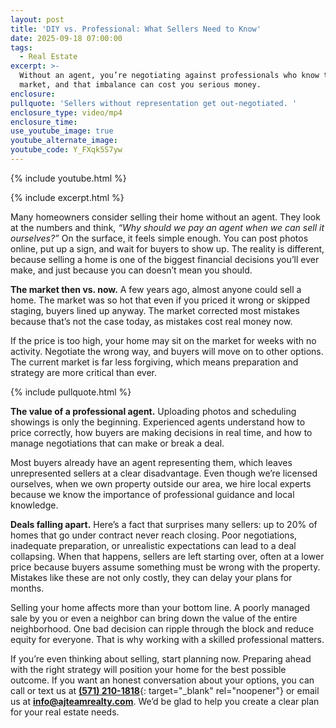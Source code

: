```yaml
---
layout: post
title: 'DIY vs. Professional: What Sellers Need to Know'
date: 2025-09-18 07:00:00
tags:
  - Real Estate
excerpt: >-
  Without an agent, you’re negotiating against professionals who know the
  market, and that imbalance can cost you serious money.
enclosure:
pullquote: 'Sellers without representation get out-negotiated. '
enclosure_type: video/mp4
enclosure_time:
use_youtube_image: true
youtube_alternate_image:
youtube_code: Y_FXqk5S7yw
---
```

{% include youtube.html %}

{% include excerpt.html %}

Many homeowners consider selling their home without an agent. They look at the numbers and think, *“Why should we pay an agent when we can sell it ourselves?”* On the surface, it feels simple enough. You can post photos online, put up a sign, and wait for buyers to show up. The reality is different, because selling a home is one of the biggest financial decisions you’ll ever make, and just because you can doesn’t mean you should.

**The market then vs. now.** A few years ago, almost anyone could sell a home. The market was so hot that even if you priced it wrong or skipped staging, buyers lined up anyway. The market corrected most mistakes because that’s not the case today, as mistakes cost real money now.

If the price is too high, your home may sit on the market for weeks with no activity. Negotiate the wrong way, and buyers will move on to other options. The current market is far less forgiving, which means preparation and strategy are more critical than ever.

{% include pullquote.html %}

**The value of a professional agent.** Uploading photos and scheduling showings is only the beginning. Experienced agents understand how to price correctly, how buyers are making decisions in real time, and how to manage negotiations that can make or break a deal.

Most buyers already have an agent representing them, which leaves unrepresented sellers at a clear disadvantage. Even though we’re licensed ourselves, when we own property outside our area, we hire local experts because we know the importance of professional guidance and local knowledge.

**Deals falling apart.** Here’s a fact that surprises many sellers: up to 20% of homes that go under contract never reach closing. Poor negotiations, inadequate preparation, or unrealistic expectations can lead to a deal collapsing. When that happens, sellers are left starting over, often at a lower price because buyers assume something must be wrong with the property. Mistakes like these are not only costly, they can delay your plans for months.

Selling your home affects more than your bottom line. A poorly managed sale by you or even a neighbor can bring down the value of the entire neighborhood. One bad decision can ripple through the block and reduce equity for everyone. That is why working with a skilled professional matters.

If you’re even thinking about selling, start planning now. Preparing ahead with the right strategy will position your home for the best possible outcome. If you want an honest conversation about your options, you can call or text us at [**(571) 210-1818**](tel:5712101818){: target="_blank" rel="noopener"} or email us at [**info@ajteamrealty.com**](mailto:info@ajteamrealty.com). We’d be glad to help you create a clear plan for your real estate needs.